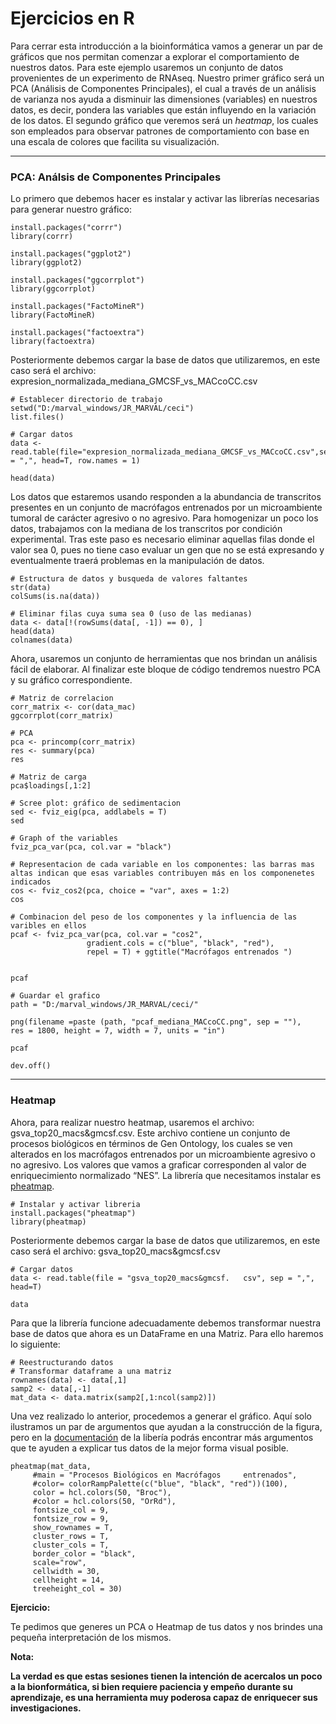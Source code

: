 # **Ejercicios en R**

Para cerrar esta introducción a la bioinformática vamos a generar un par de gráficos que nos permitan comenzar a explorar el comportamiento de nuestros datos. Para este ejemplo usaremos un conjunto de datos provenientes de un experimento de RNAseq. Nuestro primer gráfico será un PCA (Análisis de Componentes Principales), el cual a través de un análisis de varianza nos ayuda a disminuir las dimensiones (variables) en nuestros datos, es decir, pondera las variables que están influyendo en la variación de los datos. El segundo gráfico que veremos será un *heatmap*, los cuales son empleados para observar patrones de comportamiento con base en una escala de colores que facilita su visualización. 

---

### **PCA: Análsis de Componentes Principales**

Lo primero que debemos hacer es instalar y activar las librerías necesarias para generar nuestro gráfico:


    install.packages("corrr")
    library(corrr)

    install.packages("ggplot2")
    library(ggplot2)

    install.packages("ggcorrplot")
    library(ggcorrplot)

    install.packages("FactoMineR")
    library(FactoMineR)

    install.packages("factoextra")
    library(factoextra)

Posteriormente debemos cargar la base de datos que utilizaremos, en este caso será el archivo: expresion_normalizada_mediana_GMCSF_vs_MACcoCC.csv

    # Establecer directorio de trabajo
    setwd("D:/marval_windows/JR_MARVAL/ceci") 
    list.files()

    # Cargar datos
    data <- read.table(file="expresion_normalizada_mediana_GMCSF_vs_MACcoCC.csv",sep = ",", head=T, row.names = 1)

    head(data)

Los datos que estaremos usando responden a la abundancia de transcritos presentes en un conjunto de macrófagos entrenados por un microambiente tumoral de carácter agresivo o no agresivo. Para homogenizar un poco los datos, trabajamos con la mediana de los transcritos por condición experimental. Tras este paso es necesario eliminar aquellas filas donde el valor sea 0, pues no tiene caso evaluar un gen que no se está expresando y eventualmente traerá problemas en la manipulación de datos. 

    # Estructura de datos y busqueda de valores faltantes
    str(data)
    colSums(is.na(data))

    # Eliminar filas cuya suma sea 0 (uso de las medianas)
    data <- data[!(rowSums(data[, -1]) == 0), ]
    head(data)
    colnames(data)

Ahora, usaremos un conjunto de herramientas que nos brindan un análisis fácil de elaborar. Al finalizar este bloque de código tendremos nuestro PCA y su gráfico correspondiente.

    # Matriz de correlacion
    corr_matrix <- cor(data_mac)
    ggcorrplot(corr_matrix)

    # PCA
    pca <- princomp(corr_matrix)
    res <- summary(pca)
    res

    # Matriz de carga
    pca$loadings[,1:2]

    # Scree plot: gráfico de sedimentacion
    sed <- fviz_eig(pca, addlabels = T)
    sed

    # Graph of the variables
    fviz_pca_var(pca, col.var = "black")

    # Representacion de cada variable en los componentes: las barras mas altas indican que esas variables contribuyen más en los componenetes indicados
    cos <- fviz_cos2(pca, choice = "var", axes = 1:2)
    cos

    # Combinacion del peso de los componentes y la influencia de las varibles en ellos
    pcaf <- fviz_pca_var(pca, col.var = "cos2",
                     gradient.cols = c("blue", "black", "red"),
                     repel = T) + ggtitle("Macrófagos entrenados ")


    pcaf

    # Guardar el grafico
    path = "D:/marval_windows/JR_MARVAL/ceci/"

    png(filename =paste (path, "pcaf_mediana_MACcoCC.png", sep = ""),
    res = 1800, height = 7, width = 7, units = "in")

    pcaf

    dev.off()

---

### **Heatmap**

Ahora, para realizar nuestro heatmap, usaremos el archivo: gsva_top20_macs&gmcsf.csv. Este archivo contiene un conjunto de procesos biológicos en términos de Gen Ontology, los cuales se ven alterados en los macrófagos entrenados por un microambiente agresivo o no agresivo. Los valores que vamos a graficar corresponden al valor de enriquecimiento normalizado “NES”. La librería que necesitamos instalar es [pheatmap](https://www.rdocumentation.org/packages/pheatmap/versions/1.0.12/topics/pheatmap). 

    # Instalar y activar libreria 
    install.packages("pheatmap")
    library(pheatmap)

Posteriormente debemos cargar la base de datos que utilizaremos, en este caso será el archivo: gsva_top20_macs&gmcsf.csv

    # Cargar datos
    data <- read.table(file = "gsva_top20_macs&gmcsf.   csv", sep = ",", head=T)

    data

Para que la librería funcione adecuadamente debemos transformar nuestra base de datos que ahora es un DataFrame en una Matriz. Para ello haremos lo siguiente:

    # Reestructurando datos
    # Transformar dataframe a una matriz
    rownames(data) <- data[,1]
    samp2 <- data[,-1]
    mat_data <- data.matrix(samp2[,1:ncol(samp2)])

Una vez realizado lo anterior, procedemos a generar el gráfico. Aquí solo ilustramos un par de argumentos que ayudan a la construcción de la figura, pero en la [documentación](https://www.rdocumentation.org/packages/pheatmap/versions/1.0.12/topics/pheatmap) de la libería podrás encontrar más argumentos que te ayuden a explicar tus datos de la mejor forma visual posible. 

    pheatmap(mat_data,
         #main = "Procesos Biológicos en Macrófagos     entrenados",
         #color= colorRampPalette(c("blue", "black", "red"))(100),
         color = hcl.colors(50, "Broc"),
         #color = hcl.colors(50, "OrRd"),
         fontsize_col = 9,
         fontsize_row = 9,
         show_rownames = T,
         cluster_rows = T,
         cluster_cols = T,
         border_color = "black",
         scale="row", 
         cellwidth = 30,
         cellheight = 14,
         treeheight_col = 30)

**Ejercicio:**

Te pedimos que generes un PCA o Heatmap  de tus datos y nos brindes una pequeña interpretación de los mismos.  


**Nota:**

**La verdad es que estas sesiones tienen la intención de acercalos un poco a la bionformática, si bien requiere paciencia y empeño durante su aprendizaje, es una herramienta muy poderosa capaz de enriquecer sus investigaciones.**



